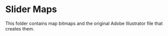 # Slider Maps

This folder contains map bitmaps and the original Adobe Illustrator file that creates them.
